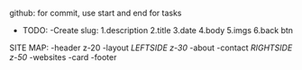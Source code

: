 github: for commit, use start and end for tasks

- TODO:
  -Create slug:
  1.description
  2.title
  3.date
  4.body
  5.imgs
  6.back btn

SITE MAP:
-header z-20
-layout
_LEFTSIDE z-30_
-about
-contact
_RIGHTSIDE z-50_
-websites
-card
-footer
